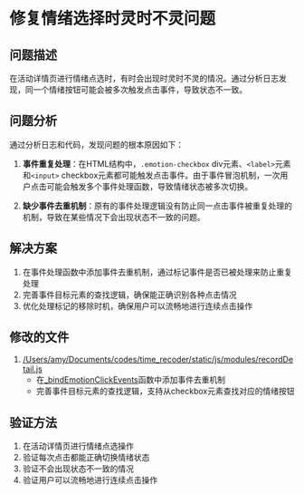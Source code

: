 # 修复情绪选择时灵时不灵问题

## 问题描述
在活动详情页进行情绪点选时，有时会出现时灵时不灵的情况。通过分析日志发现，同一个情绪按钮可能会被多次触发点击事件，导致状态不一致。

## 问题分析
通过分析日志和代码，发现问题的根本原因如下：

1. **事件重复处理**：在HTML结构中，`.emotion-checkbox` div元素、`<label>`元素和`<input>` checkbox元素都可能触发点击事件。由于事件冒泡机制，一次用户点击可能会触发多个事件处理函数，导致情绪状态被多次切换。

2. **缺少事件去重机制**：原有的事件处理逻辑没有防止同一点击事件被重复处理的机制，导致在某些情况下会出现状态不一致的问题。

## 解决方案
1. 在事件处理函数中添加事件去重机制，通过标记事件是否已被处理来防止重复处理
2. 完善事件目标元素的查找逻辑，确保能正确识别各种点击情况
3. 优化处理标记的移除时机，确保用户可以流畅地进行连续点击操作

## 修改的文件
1. [/Users/amy/Documents/codes/time_recoder/static/js/modules/recordDetail.js](file:///Users/amy/Documents/codes/time_recoder/static/js/modules/recordDetail.js)
   - 在[_bindEmotionClickEvents](file:///Users/amy/Documents/codes/time_recoder/static/js/modules/recordDetail.js#L669-L725)函数中添加事件去重机制
   - 完善事件目标元素的查找逻辑，支持从checkbox元素查找对应的情绪按钮

## 验证方法
1. 在活动详情页进行情绪点选操作
2. 验证每次点击都能正确切换情绪状态
3. 验证不会出现状态不一致的情况
4. 验证用户可以流畅地进行连续点击操作